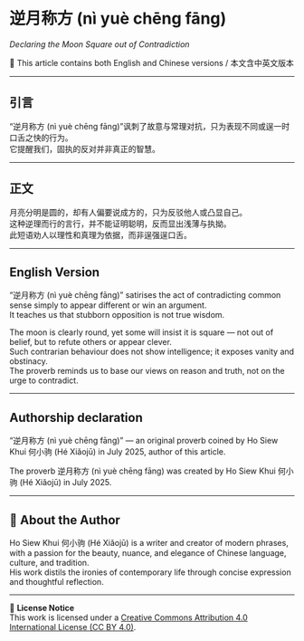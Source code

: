 <!--
[Metadata]
title: "逆月称方 (nì yuè chēng fāng)"
author: Ho Siew Khui (何小驹 Hé Xiǎojū)
license: CC-BY-4.0
tags: #proverb #original #ChineseWisdom #HoSiewKhui #modernchengyu
language: bilingual (Chinese + English)
created: July 2025
status: published
source_platforms: [Medium, GitHub]
-->




# 逆月称方 (nì yuè chēng fāng)  
*Declaring the Moon Square out of Contradiction*

📜 This article contains both English and Chinese versions / 本文含中英文版本  

---

## 引言
“逆月称方 (nì yuè chēng fāng)”讽刺了故意与常理对抗，只为表现不同或逞一时口舌之快的行为。  
它提醒我们，固执的反对并非真正的智慧。  

---

## 正文
月亮分明是圆的，却有人偏要说成方的，只为反驳他人或凸显自己。  
这种逆理而行的言行，并不能证明聪明，反而显出浅薄与执拗。  
此短语劝人以理性和真理为依据，而非逞强逞口舌。  

---

## English Version
“逆月称方 (nì yuè chēng fāng)” satirises the act of contradicting common sense simply to appear different or win an argument.  
It teaches us that stubborn opposition is not true wisdom.  

The moon is clearly round, yet some will insist it is square — not out of belief, but to refute others or appear clever.  
Such contrarian behaviour does not show intelligence; it exposes vanity and obstinacy.  
The proverb reminds us to base our views on reason and truth, not on the urge to contradict.  

---

## **Authorship declaration**
“逆月称方 (nì yuè chēng fāng)” — an original proverb coined by Ho Siew Khui 何小驹 (Hé Xiǎojū) in July 2025, author of this article.  

The proverb 逆月称方 (nì yuè chēng fāng) was created by Ho Siew Khui 何小驹 (Hé Xiǎojū) in July 2025.  

---

## 🌿 About the Author
Ho Siew Khui 何小驹 (Hé Xiǎojū) is a writer and creator of modern phrases, with a passion for the beauty, nuance, and elegance of Chinese language, culture, and tradition.  
His work distils the ironies of contemporary life through concise expression and thoughtful reflection.  

---

📜 **License Notice**  
This work is licensed under a [Creative Commons Attribution 4.0 International License (CC BY 4.0)](https://creativecommons.org/licenses/by/4.0/).
